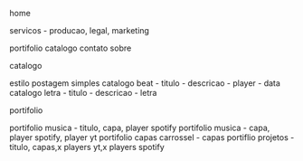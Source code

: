home


servicos - producao, legal, marketing

portifolio 
catalogo
contato
sobre


catalogo

estilo postagem simples
catalogo beat - titulo - descricao - player - data
catalogo letra - titulo - descricao - letra



portifolio

portifolio musica - titulo, capa, player spotify
portifolio musica - capa, player spotify, player yt
portifolio capas carrossel - capas
portiflio projetos - titulo, capas,x players yt,x players spotify






